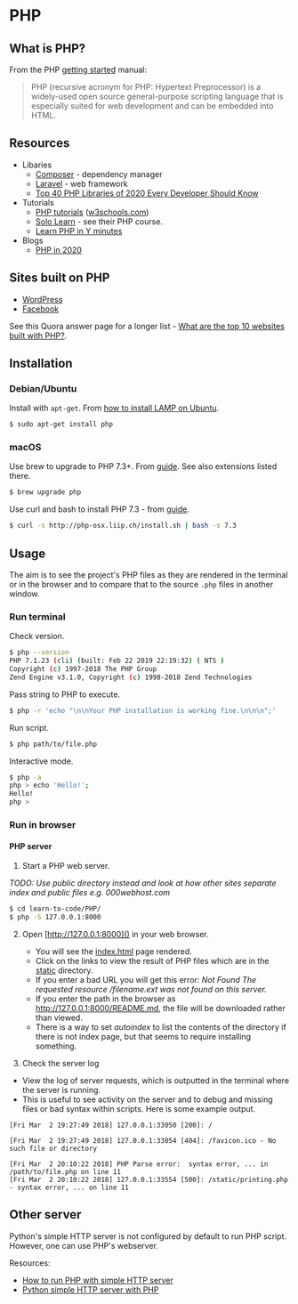 # PHP

## What is PHP?

From the PHP [getting started](https://www.php.net/manual/en/intro-whatis.php) manual:

> PHP (recursive acronym for PHP: Hypertext Preprocessor) is a widely-used open source general-purpose scripting language that is especially suited for web development and can be embedded into HTML.

## Resources

- Libaries
    - [Composer](https://getcomposer.org/) - dependency manager
    - [Laravel](https://laravel.com/) - web framework
    - [Top 40 PHP Libraries of 2020 Every Developer Should Know](https://www.cloudways.com/blog/php-libraries/)
- Tutorials
    - [PHP tutorials](https://www.w3schools.com/PhP/default.asp) ([w3schools.com](https://www.w3schools.com)) 
    - [Solo Learn](https://www.sololearn.com/) - see their PHP course.
    - [Learn PHP in Y minutes](https://learnxinyminutes.com/docs/php/)
- Blogs
    - [PHP in 2020](https://stitcher.io/blog/php-in-2020)

## Sites built on PHP

- [WordPress](https://wordpress.com/)
- [Facebook](https://facebook.com)

See this Quora answer page for a longer list - [What are the top 10 websites built with PHP?](https://www.quora.com/What-are-the-top-10-websites-built-with-PHP).

## Installation

### Debian/Ubuntu

Install with `apt-get`. From [how to install LAMP on Ubuntu](http://howtoubuntu.org/how-to-install-lamp-on-ubuntu#install-php).

```bash
$ sudo apt-get install php
```

### macOS

Use brew to upgrade to PHP 7.3+. From [guide](https://stitcher.io/blog/php-73-upgrade-mac). See also extensions listed there.

```bash
$ brew upgrade php
```

Use curl and bash to install PHP 7.3 - from [guide](https://tecadmin.net/install-php-macos/).

```bash
$ curl -s http://php-osx.liip.ch/install.sh | bash -s 7.3
```

## Usage

The aim is to see the project's PHP files as they are rendered in the terminal or in the browser and to compare that to the source `.php` files in another window.

### Run terminal

Check version.

```bash
$ php --version
PHP 7.1.23 (cli) (built: Feb 22 2019 22:19:32) ( NTS )
Copyright (c) 1997-2018 The PHP Group
Zend Engine v3.1.0, Copyright (c) 1998-2018 Zend Technologies
```

Pass string to PHP to execute.

```bash
$ php -r 'echo "\n\nYour PHP installation is working fine.\n\n\n";'
```

Run script.

```bash
$ php path/to/file.php
```

Interactive mode.

```bash
$ php -a
php > echo 'Hello!';
Hello!
php >
```

### Run in browser

#### PHP server

1. Start a PHP web server.

_TODO: Use public directory instead and look at how other sites separate index and public files e.g. 000webhost.com_

```bash
$ cd learn-to-code/PHP/
$ php -S 127.0.0.1:8000
```

2. Open [http://127.0.0.1:8000]() in your web browser.
    - You will see the [index.html](index.html) page rendered.
    - Click on the links to view the result of PHP files which are in the [static](static) directory.
    - If you enter a bad URL you will get this error: _Not Found The requested resource /filename.ext was not found on this server._
    - If you enter the path in the browser as http://127.0.0.1:8000/README.md, the file will be downloaded rather than viewed.
    - There is a way to set _autoindex_ to list the contents of the directory if there is not index page, but that seems to require installing something.

3. Check the server log
  - View the log of server requests, which is outputted in the terminal where the server is running.
  - This is useful to see activity on the server and to debug and missing files or bad syntax within scripts. Here is some example output.

```
[Fri Mar  2 19:27:49 2018] 127.0.0.1:33050 [200]: /

[Fri Mar  2 19:27:49 2018] 127.0.0.1:33054 [404]: /favicon.ico - No such file or directory

[Fri Mar  2 20:10:22 2018] PHP Parse error:  syntax error, ... in /path/to/file.php on line 11
[Fri Mar  2 20:10:22 2018] 127.0.0.1:33554 [500]: /static/printing.php - syntax error, ... on line 11
```

## Other server

Python's simple HTTP server is not configured by default to run PHP script. However, one can use PHP's webserver.

Resources:

- [How to run PHP with simple HTTP server](https://serverfault.com/questions/338394/how-to-run-php-with-simplehttpserver)
- [Python simple HTTP server with PHP](https://stackoverflow.com/questions/12235876/python-simplehttpserver-with-php)
